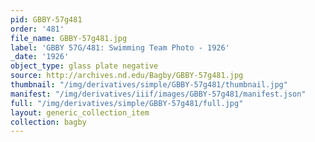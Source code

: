 ```yaml
---
pid: GBBY-57g481
order: '481'
file_name: GBBY-57g481.jpg
label: 'GBBY 57G/481: Swimming Team Photo - 1926'
_date: '1926'
object_type: glass plate negative
source: http://archives.nd.edu/Bagby/GBBY-57g481.jpg
thumbnail: "/img/derivatives/simple/GBBY-57g481/thumbnail.jpg"
manifest: "/img/derivatives/iiif/images/GBBY-57g481/manifest.json"
full: "/img/derivatives/simple/GBBY-57g481/full.jpg"
layout: generic_collection_item
collection: bagby
---
```


